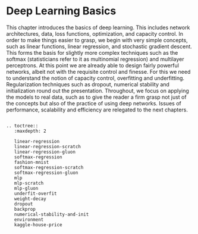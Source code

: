 # Deep Learning Basics

This chapter introduces the basics of deep learning. This includes network architectures, data, loss functions, optimization, and capacity control. In order to make things easier to grasp, we begin with very simple concepts, such as linear functions, linear regression, and stochastic gradient descent. This forms the basis for slightly more complex techniques such as the softmax (statisticians refer to it as multinomial regression) and multilayer perceptrons. At this point we are already able to design fairly powerful networks, albeit not with the requisite control and finesse. For this we need to understand the notion of capacity control, overfitting and underfitting. Regularization techniques such as dropout, numerical stability and initialization round out the presentation. Throughout, we focus on applying the models to real data, such as to give the reader a firm grasp not just of the concepts but also of the practice of using deep networks. Issues of performance, scalability and efficiency are relegated to the next chapters.

```eval_rst

.. toctree::
   :maxdepth: 2

   linear-regression
   linear-regression-scratch
   linear-regression-gluon
   softmax-regression
   fashion-mnist
   softmax-regression-scratch
   softmax-regression-gluon
   mlp
   mlp-scratch
   mlp-gluon
   underfit-overfit
   weight-decay
   dropout
   backprop
   numerical-stability-and-init
   environment
   kaggle-house-price
```

